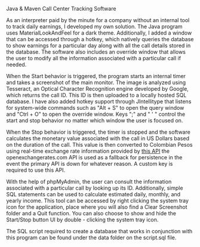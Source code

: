 
Java & Maven Call Center Tracking Software

As an interpreter paid by the minute for a company without an internal tool to track daily earnings, I developed my own solution. The Java program uses MaterialLookAndFeel for a dark theme. Additionally, I added a window that can be accessed through a hotkey, which natively queries the database to show earnings for a particular day along with all the call details stored in the database. The software also includes an override window that allows the user to modify all the information associated with a particular call if needed.

When the Start behavior is triggered, the program starts an internal timer and takes a screenshot of the main monitor. The image is analyzed using Tesseract, an Optical Character Recognition engine developed by Google, which returns the call ID. This ID is then uploaded to a locally hosted SQL database. I have also added hotkey support through JIntellitype that listens for system-wide commands such as "Alt + S" to open the query window and "Ctrl + O" to open the override window. Keys ";" and " ' " control the start and stop behavior no matter which window the user is focused on.

When the Stop behavior is triggered, the timer is stopped and the software calculates the monetary value associated with the call in US Dollars based on the duration of the call. This value is then converted to Colombian Pesos using real-time exchange rate information provided by [this API](https://github.com/fawazahmed0/currency-api) the openexchangerates.com API is used as a fallback for persistence in the event the primary API is down for whatever reason. A custom key is required to use this API.

With the help of phpMyAdmin, the user can consult the information associated with a particular call by looking up its ID. Additionally, simple SQL statements can be used to calculate estimated daily, monthly, and yearly income. This tool can be accessed by right clicking the system tray icon for the application, place where you will also find a Clear Screenshot folder and a Quit function. You can also choose to show and hide the Start/Stop button UI by double - clicking the system tray icon.

The SQL script required to create a database that works in conjunction with this program can be found under the data folder on the script.sql file.
